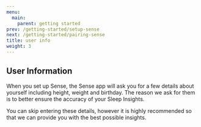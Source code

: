 ```yaml
---
menu:
  main:
    parent: getting started
prev: /getting-started/setup-sense
next: /getting-started/pairing-sense
title: user info
weight: 3
---
```


## User Information

When you set up Sense, the Sense app will ask you for a few details about yourself including height, weight and birthday. The reason we ask for them is to better ensure the accuracy of your Sleep Insights. 


You can skip entering these details, however it is highly recommended so that we can provide you with the best possible insights. 


